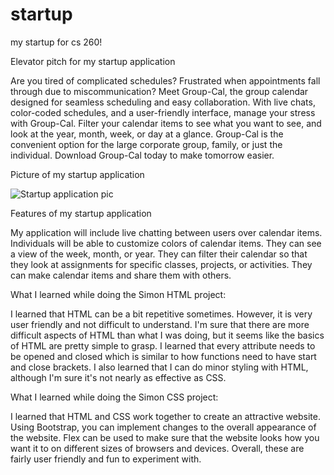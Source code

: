 # startup
my startup for cs 260!

Elevator pitch for my startup application


Are you tired of complicated schedules? Frustrated when appointments fall through due to miscommunication? Meet Group-Cal, the group calendar designed for seamless scheduling and easy collaboration. With live chats, color-coded schedules, and a user-friendly interface, manage your stress with Group-Cal. Filter your calendar items to see what you want to see, and look at the year, month, week, or day at a glance. Group-Cal is the convenient option for the large corporate group, family, or just the individual. Download Group-Cal today to make tomorrow easier.

Picture of my startup application

![Startup application pic](https://user-images.githubusercontent.com/122133933/215208514-50c80193-3877-4dc7-b216-711a132190b1.jpeg)



Features of my startup application

My application will include live chatting between users over calendar items. Individuals will be able to customize colors of calendar items. They can see a view of the week, month, or year. They can filter their calendar so that they look at assignments for specific classes, projects, or activities. They can make calendar items and share them with others.


What I learned while doing the Simon HTML project:

 I learned that HTML can be a bit repetitive sometimes. However, it is very user friendly and not difficult to understand. I'm sure that there are more difficult aspects of HTML than what I was doing, but it seems like the basics of HTML are pretty simple to grasp. I learned that every attribute needs to be opened and closed which is similar to how functions need to have start and close brackets. I also learned that I can do minor styling with HTML, although I'm sure it's not nearly as effective as CSS.

What I learned while doing the Simon CSS project:

I learned that HTML and CSS work together to create an attractive website. Using Bootstrap, you can implement changes to the overall appearance of the website. Flex can be used to make sure that the website looks how you want it to on different sizes of browsers and devices. Overall, these are fairly user friendly and fun to experiment with.